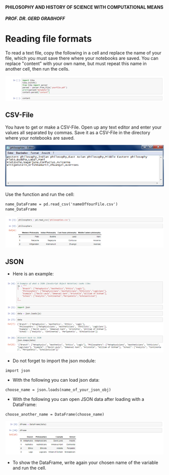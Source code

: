 #### PHILOSOPHY AND HISTORY OF SCIENCE WITH COMPUTATIONAL MEANS

##### PROF. DR. GERD GRAßHOFF 



# Reading file formats

To read a text file, copy the following in a cell and replace the name of your file, which you must save there where your notebooks are saved. You can replace "content" with your own name, but must repeat this name in another cell, then run the cells.

![tikaparser](assets/tikaparser.PNG)



## CSV-File

You have to get or make a CSV-File. Open up any text editor and enter your values all separated by commas. Save it as a CSV-File in the directory where your notebooks are saved.

![editorcsv](assets/editorcsv.PNG)

Use the function and run the cell: 

```
name_DataFrame = pd.read_csv('nameOfYourFile.csv')
name_DataFrame
```

![readingcsv](assets/readingcsv.PNG)



## JSON

- Here is an example:

![js1](assets/js1.PNG)

- Do not forget to import the json module:

```
import json
```

- With the following you can load json data:

```
choose_name = json.loads(name_of_your_json_obj)
```

- With the following you can open JSON data after loading with a DataFrame:

```
choose_another_name = DataFrame(choose_name)
```

![js2](assets/js2.PNG)

- To show the DataFrame, write again your chosen name of the variable and run the cell.

